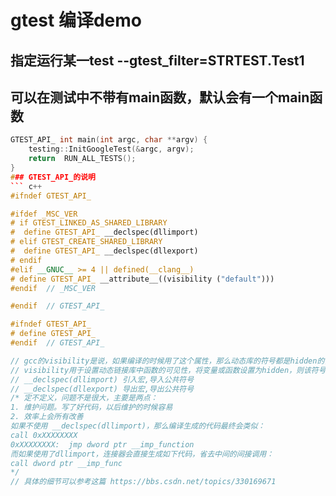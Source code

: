 # gtest 编译demo
## 指定运行某一test  --gtest_filter=STRTEST.Test1 
## 可以在测试中不带有main函数，默认会有一个main函数
``` c++
GTEST_API_ int main(int argc, char **argv) {
    testing::InitGoogleTest(&argc, argv);
    return  RUN_ALL_TESTS();
}
### GTEST_API_的说明
``` c++
#ifndef GTEST_API_

#ifdef _MSC_VER
# if GTEST_LINKED_AS_SHARED_LIBRARY
#  define GTEST_API_ __declspec(dllimport)
# elif GTEST_CREATE_SHARED_LIBRARY
#  define GTEST_API_ __declspec(dllexport)
# endif
#elif __GNUC__ >= 4 || defined(__clang__)
# define GTEST_API_ __attribute__((visibility ("default")))
#endif  // _MSC_VER

#endif  // GTEST_API_

#ifndef GTEST_API_
# define GTEST_API_
#endif  // GTEST_API_

// gcc的visibility是说，如果编译的时候用了这个属性，那么动态库的符号都是hidden的，除非强制声明。
// visibility用于设置动态链接库中函数的可见性，将变量或函数设置为hidden，则该符号仅在本so中可见，在其他库中则不可见
// __declspec(dllimport) 引入宏,导入公共符号
// __declspec(dllexport) 导出宏,导出公共符号
/* 定不定义，问题不是很大，主要是两点：
1. 维护问题。写了好代码，以后维护的时候容易
2. 效率上会所有改善
如果不使用 __declspec(dllimport)，那么编译生成的代码最终会类似：
call 0xXXXXXXXX
0xXXXXXXXX:  jmp dword ptr __imp_function
而如果使用了dllimport，连接器会直接生成如下代码，省去中间的间接调用：
call dword ptr __imp_func
*/
// 具体的细节可以参考这篇 https://bbs.csdn.net/topics/330169671

```
```
